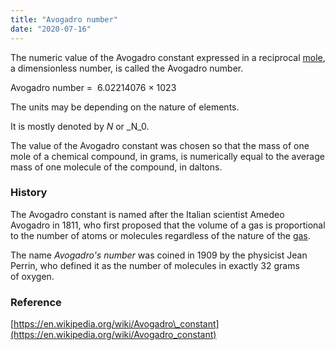 ```yaml
---
title: "Avogadro number"
date: "2020-07-16"
---
```


The numeric value of the Avogadro constant expressed in a reciprocal [mole](https://chemistdictionary.com/mole/), a dimensionless number, is called the Avogadro number.

Avogadro number =  6.02214076 × 1023

The units may be depending on the nature of elements.

It is mostly denoted by _N_ or _N_0.

The value of the Avogadro constant was chosen so that the mass of one mole of a chemical compound, in grams, is numerically equal to the average mass of one molecule of the compound, in daltons.

### History

The Avogadro constant is named after the Italian scientist Amedeo Avogadro in 1811, who first proposed that the volume of a gas is proportional to the number of atoms or molecules regardless of the nature of the [gas](https://chemistdictionary.com/gas/).

The name _Avogadro's number_ was coined in 1909 by the physicist Jean Perrin, who defined it as the number of molecules in exactly 32 grams of oxygen.

### Reference

[https://en.wikipedia.org/wiki/Avogadro\_constant](https://en.wikipedia.org/wiki/Avogadro_constant)

